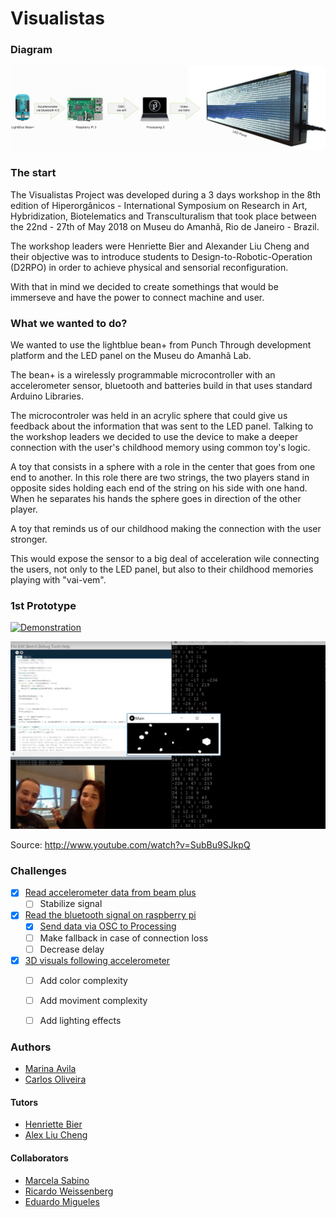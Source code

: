 # Visualistas

### Diagram
![Diagram](diagram.png)

### The start

The Visualistas Project was developed during a 3 days workshop in the 8th edition of Hiperorgânicos - International Symposium on Research in Art, Hybridization, Biotelematics and Transculturalism that took place between the 22nd - 27th of May 2018 on Museu do Amanhã, Rio de Janeiro - Brazil.

The workshop leaders were Henriette Bier and Alexander Liu Cheng and their objective was to introduce students to Design-to-Robotic-Operation (D2RPO) in order to achieve physical and sensorial reconfiguration.

With that in mind we decided to create somethings that would be immerseve and have the power to connect machine and user.


### What we wanted to do?

We wanted to use the lightblue bean+ from Punch Through development platform and the LED panel on the Museu do Amanhã Lab.

The bean+ is a wirelessly programmable microcontroller with an accelerometer sensor, bluetooth and batteries build in that uses standard Arduino Libraries.

The microcontroler was held in an acrylic sphere that could give us feedback about the information that was sent to the LED panel. Talking to the workshop leaders we decided to use the device to make a deeper connection with the user's childhood memory using common toy's logic.

A toy that consists in a sphere with a role in the center that goes from one end to another. In this role there are two strings, the two players stand in opposite sides holding each end of the string on his side with one hand. When he separates his hands the sphere goes in direction of the other player.

A toy that reminds us of our childhood making the connection with the user stronger.

This would expose the sensor to a big deal of acceleration wile connecting the users, not only to the LED panel, but also to their childhood memories playing with "vai-vem".


### 1st Prototype
[![Demonstration](http://img.youtube.com/vi/SubBu9SJkpQ/0.jpg)](http://www.youtube.com/watch?v=SubBu9SJkpQ)

[![Demonstration01](photos/01-prototype.png)](http://www.youtube.com/watch?v=SubBu9SJkpQ)

Source: http://www.youtube.com/watch?v=SubBu9SJkpQ

### Challenges
- [x] [Read accelerometer data from beam plus](https://github.com/Vamoss/visualistas/blob/master/lightblue-beanplus/main.c#L11 "Read accelerometer data from beam plus")
    - [ ] Stabilize signal
- [x] [Read the bluetooth signal on raspberry pi](https://github.com/Vamoss/visualistas/blob/master/raspberry-python/main.py#L55 "Read the bluetooth signal on raspberry pi")
    - [x] [Send data via OSC to Processing](https://github.com/Vamoss/visualistas/blob/master/raspberry-python/main.py#L72 "Send data via OSC to Processing")
    - [ ] Make fallback in case of connection loss
	- [ ] Decrease delay
- [x] [3D visuals following accelerometer](https://github.com/Vamoss/visualistas/blob/master/processing3/Main/Main.pde#L57 "3D visuals following accelerometer")
    - [ ] Add color complexity
    - [ ] Add moviment complexity
	- [ ] Add lighting effects




### Authors
- [Marina Avila](https://github.com/MarinaAvila)
- [Carlos Oliveira](https://github.com/vamoss)

#### Tutors
- [Henriette Bier](https://staff.tudelft.nl/H.H.Bier/)
- [Alex Liu Cheng](https://www.tudelft.nl/staff/a.liucheng/)

#### Collaborators
- [Marcela Sabino](https://www.linkedin.com/in/marcela-sabino-4564895/)
- [Ricardo Weissenberg](https://www.linkedin.com/in/ricardo-weissenberg-8583ba124/)
- [Eduardo Migueles](https://www.linkedin.com/in/eduardo-migueles-05009612a)